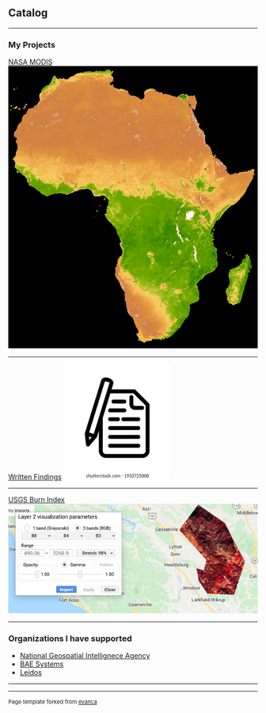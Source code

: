 ## Catalog

---

### My Projects

[NASA MODIS](/sample_page)
<img src="images/Africa_gif.gif?raw=true"/>

---
[Written Findings](/pdf/Term_prj.pdf)
<img src="images/logo2.png?raw=true"/>

---
[USGS Burn Index](https://www.usgs.gov/)
<img src="images/dummy_thumbnail.JPG?raw=true"/>

---

### Organizations I have supported

- [National Geospatial Intellignece Agency](https://www.nga.mil/)
- [BAE Systems](https://www.baesystems.com/)
- [Leidos](https://www.leidos.com/)


---




---
<p style="font-size:11px">Page template forked from <a href="https://github.com/evanca/quick-portfolio">evanca</a></p>
<!-- Remove above link if you don't want to attibute -->
